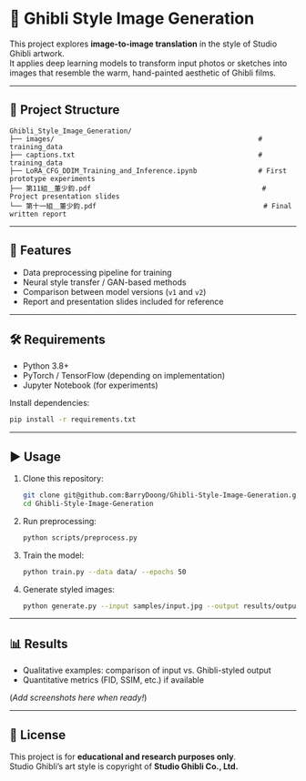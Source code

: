 # 🌸 Ghibli Style Image Generation

This project explores **image-to-image translation** in the style of Studio Ghibli artwork.  
It applies deep learning models to transform input photos or sketches into images that resemble the warm, hand-painted aesthetic of Ghibli films.

---

## 📂 Project Structure
```
Ghibli_Style_Image_Generation/
├── images/                                                  # training_data
├── captions.txt                                             # training_data
├── LoRA_CFG_DDIM_Training_and_Inference.ipynb               # First prototype experiments
├── 第11組＿董少鈞.pdf                                          # Project presentation slides
└── 第十一組＿董少鈞.pdf                                         # Final written report
```

---

## 🚀 Features
- Data preprocessing pipeline for training
- Neural style transfer / GAN-based methods
- Comparison between model versions (`v1` and `v2`)
- Report and presentation slides included for reference

---

## 🛠️ Requirements
- Python 3.8+
- PyTorch / TensorFlow (depending on implementation)
- Jupyter Notebook (for experiments)

Install dependencies:
```bash
pip install -r requirements.txt
```

---

## ▶️ Usage
1. Clone this repository:
   ```bash
   git clone git@github.com:BarryDoong/Ghibli-Style-Image-Generation.git
   cd Ghibli-Style-Image-Generation
   ```
2. Run preprocessing:
   ```bash
   python scripts/preprocess.py
   ```
3. Train the model:
   ```bash
   python train.py --data data/ --epochs 50
   ```
4. Generate styled images:
   ```bash
   python generate.py --input samples/input.jpg --output results/output.jpg
   ```

---

## 📊 Results
- Qualitative examples: comparison of input vs. Ghibli-styled output  
- Quantitative metrics (FID, SSIM, etc.) if available

(*Add screenshots here when ready!*)

---

## 📜 License
This project is for **educational and research purposes only**.  
Studio Ghibli’s art style is copyright of **Studio Ghibli Co., Ltd.**

